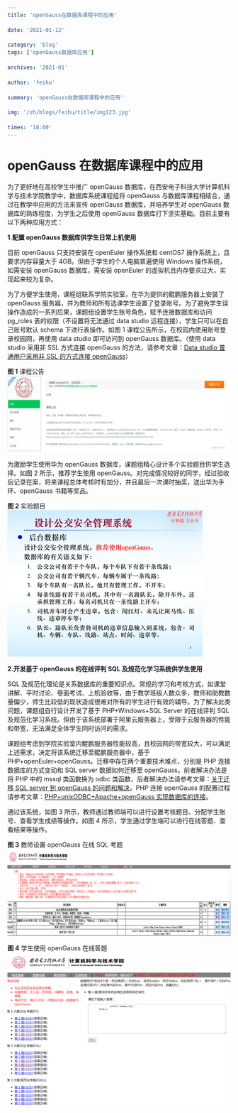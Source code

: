 ```yaml
---
title: 'openGauss在数据库课程中的应用'

date: '2021-01-12'

category: 'blog'
tags: ['openGauss数据库应用']

archives: '2021-01'

author: 'feihu'

summary: 'openGauss在数据库课程中的应用'

img: '/zh/blogs/feihu/title/img123.jpg'

times: '18:00'
---
```


# openGauss 在数据库课程中的应用<a name="ZH-CN_TOPIC_0000001072922502"></a>

为了更好地在高校学生中推广 openGauss 数据库，在西安电子科技大学计算机科学与技术学院教学中，数据库系统课程组将 openGauss 与数据库课程相结合，通过在教学中应用的方法来宣传 openGauss 数据库，并培养学生对 openGauss 数据库的熟练程度，为学生之后使用 openGauss 数据库打下坚实基础。目前主要有以下两种应用方式：

**1.配置 openGauss 数据库供学生日常上机使用**

目前 openGauss 只支持安装在 openEuler 操作系统和 centOS7 操作系统上，且要求内存容量大于 4GB。但由于学生的个人电脑普遍使用 Windows 操作系统，如需安装 openGauss 数据库，需安装 openEuler 的虚拟机且内存要求过大，实现起来较为复杂。

为了方便学生使用，课程组联系学院实验室，在华为提供的鲲鹏服务器上安装了 openGauss 服务器，并为教师和所有选课学生设置了登录账号。为了避免学生误操作造成的一系列后果，课题组设置学生账号角色，赋予连接数据库和访问 pg_roles 表的权限（不设置将无法通过 data studio 远程连接），学生只可以在自己账号默认 schema 下进行表操作。如图 1 课程公告所示，在校园内使用账号登录校园网，再使用 data studio 即可访问到 openGauss 数据库。（使用 data studio 采用非 SSL 方式连接 openGauss 的方法，请参考文章：[Data studio 普通用户采用非 SSL 的方式连接 openGauss](https://www.modb.pro/db/43087)）

**图 1** 课程公告<a name="fig26191929239"></a>  
<img src='./figures/课程公告.png'>

为激励学生使用华为 openGauss 数据库，课题组精心设计多个实验题目供学生选择。如图 2 所示，推荐学生使用 openGauss。对完成情况较好的同学，经过验收后记录在案，将来课程总体考核时有加分，并且最后一次课时抽奖，送出华为手环、openGauss 书籍等奖品。

**图 2** 实验题目<a name="fig1529473018419"></a>  
<img src='./figures/实验题目.png'>

**2.开发基于 openGauss 的在线评判 SQL 及规范化学习系统供学生使用**

SQL 及规范化理论是关系数据库的重要知识点。常规的学习和考核方式，如课堂讲解、平时讨论、卷面考试、上机验收等，由于教学班级人数众多，教师和助教数量偏少，师生比较低的现状造成很难对所有的学生进行有效的辅导。为了解决此类问题，课题组自行设计开发了基于 PHP+Windows+SQL Server 的在线评判 SQL 及规范化学习系统。但由于该系统部署于阿里云服务器上，受限于云服务器的性能和带宽，无法满足全体学生同时访问的需求。

课题组考虑到学院实验室内鲲鹏服务器性能较高，且校园网的带宽较大，可以满足上述需求，决定将该系统迁移至鲲鹏服务器中，基于 PHP+openEuler+openGauss。迁移中存在两个重要技术难点，分别是 PHP 连接数据库的方式变动和 SQL server 数据如何迁移至 openGauss。前者解决办法是将 PHP 中的 mssql 类函数换为 odbc 类函数，后者解决办法请参考文章：[关于迁移 SQL server 到 openGauss 的问题和解决](https://www.modb.pro/db/43084)。PHP 连接 openGauss 的配置过程请参考文章：[PHP+unixODBC+Apache+openGauss 实现数据库的连接](https://www.modb.pro/db/43138)。

通过该系统，如图 3 所示，教师通过教师端可以进行设置考核题目、分配学生账号、查看学生成绩等操作。如图 4 所示，学生通过学生端可以进行在线答题、查看结果等操作。

**图 3** 教师设置 openGauss 在线 SQL 考题<a name="fig18172485517"></a>  
<img src='./figures/教师设置openGauss在线SQL考题.png'>

**图 4** 学生使用 openGauss 在线答题<a name="fig779628764"></a>  
<img src='./figures/学生使用openGauss在线答题.png'>

